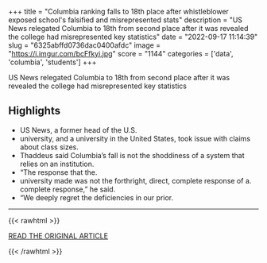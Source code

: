 +++
title = "Columbia ranking falls to 18th place after whistleblower exposed school's falsified and misrepresented stats"
description = "US News relegated Columbia to 18th from second place after it was revealed the college had misrepresented key statistics"
date = "2022-09-17 11:14:39"
slug = "6325abffd0736dac0400afdc"
image = "https://i.imgur.com/bcFfkyi.jpg"
score = "1144"
categories = ['data', 'columbia', 'students']
+++

US News relegated Columbia to 18th from second place after it was revealed the college had misrepresented key statistics

## Highlights

- US News, a former head of the U.S.
- university, and a university in the United States, took issue with claims about class sizes.
- Thaddeus said Columbia’s fall is not the shoddiness of a system that relies on an institution.
- “The response that the.
- university made was not the forthright, direct, complete response of a. complete response,” he said.
- “We deeply regret the deficiencies in our prior.

---

{{< rawhtml >}}
  <p class="article-category">
    <a target="_blank" href="https://www.theguardian.com/us-news/2022/sep/16/columbia-whistleblower-us-news-rankings-michael-thaddeus">READ THE ORIGINAL ARTICLE</a>
  </p>
{{< /rawhtml >}}
